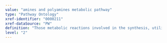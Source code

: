 ```yaml
---
value: "amines and polyamines metabolic pathway"
type: "Pathway Ontology"
xref-identifier: "0000211"
xref-dataSource: "PW"
definition: "Those metabolic reactions involved in the synthesis, utilization and/or degradation of biogenic amines and polyamines. Important biogenic amines are histamine, serotonin and the catecholamines.  Spermidine and spermine are examples of important polyamines."
level: "2"
---
```

